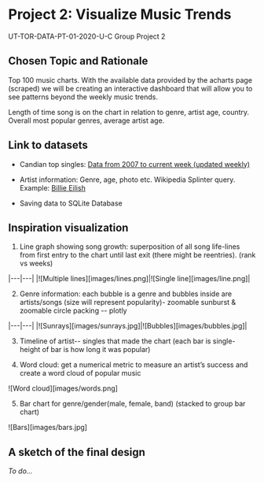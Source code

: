 # Project 2: Visualize Music Trends
UT-TOR-DATA-PT-01-2020-U-C Group Project 2

## Chosen Topic and Rationale

Top 100 music charts. With the available data provided by the acharts page (scraped) we will be creating an interactive dashboard that will allow you to see patterns beyond the weekly music trends. 

Length of time song is on the chart in relation to genre, artist age, country. Overall most popular genres, average artist age.

## Link to datasets

* Candian top singles: [Data from 2007 to current week (updated weekly)](https://acharts.co/canada_singles_top_100#archive)

* Artist information: Genre, age, photo etc. Wikipedia Splinter query. Example: [Billie Eilish](https://en.wikipedia.org/wiki/Billie_Eilish)

* Saving data to SQLite Database

## Inspiration visualization

1. Line graph showing song growth: superposition of all song life-lines from first entry to the chart until last exit (there might be reentries). (rank vs weeks)

|---|---|
|![Multiple lines][images/lines.png]|![Single line][images/line.png]|

2. Genre information: each bubble is a genre and bubbles inside are artists/songs (size will represent popularity)- zoomable sunburst & zoomable circle packing -- plotly

|---|---|
|![Sunrays][images/sunrays.jpg]|![Bubbles][images/bubbles.jpg]|

3. Timeline of artist-- singles that made the chart (each bar is single- height of bar is how long it was popular)

4. Word cloud: get a numerical metric to measure an artist’s success and create a word cloud of popular music

![Word cloud][images/words.png]

5. Bar chart for genre/gender(male, female, band) (stacked to group bar chart)

![Bars][images/bars.jpg]

## A sketch of the final design

*To do...*


